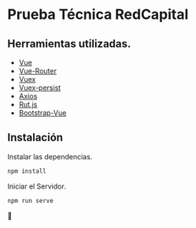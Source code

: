 # Prueba Técnica RedCapital

## Herramientas utilizadas.

- [Vue](https://vuejs.org/)
- [Vue-Router](https://www.npmjs.com/package/vue-router)
- [Vuex](https://www.npmjs.com/package/vuex)
- [Vuex-persist](https://www.npmjs.com/package/vuex-persist)
- [Axios](https://www.npmjs.com/package/axios)
- [Rut.js](https://www.npmjs.com/package/rut.js)
- [Bootstrap-Vue](https://www.npmjs.com/package/bootstrap-vue)

## Instalación

Instalar las dependencias.

```sh
npm install
```

Iniciar el Servidor.

```sh
npm run serve
```

🙌 
